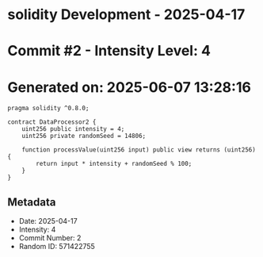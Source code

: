﻿# solidity Development - 2025-04-17
# Commit #2 - Intensity Level: 4
# Generated on: 2025-06-07 13:28:16
```solidity
pragma solidity ^0.8.0;

contract DataProcessor2 {
    uint256 public intensity = 4;
    uint256 private randomSeed = 14806;

    function processValue(uint256 input) public view returns (uint256) {
        return input * intensity + randomSeed % 100;
    }
}
```
## Metadata
- Date: 2025-04-17
- Intensity: 4
- Commit Number: 2
- Random ID: 571422755
